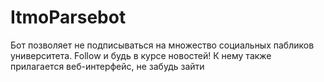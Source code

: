 # ItmoParsebot
Бот позволяет не подписываться на множество социальных пабликов университета. Follow и будь в курсе новостей!
К нему также прилагается веб-интерфейс, не забудь зайти
